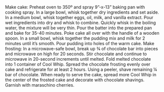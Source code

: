 Make cake: Preheat oven to 350º and spray 9”-x-13” baking pan with cooking spray. 
In a large bowl, whisk together dry ingredients and set aside. 
In a medium bowl, whisk together eggs, oil, milk, and vanilla extract. Pour wet ingredients into dry and whisk to combine. Quickly whisk in the boiling water, the mixture will be very thin. 
Pour the batter into the prepared pan and bake for 35-40 minutes. 
Poke cake all over with the handle of a wooden spoon. In a small bowl, whisk together the pudding mix and milk for 2 minutes until it’s smooth. Pour pudding into holes of the warm cake. 
Make frosting: In a microwave-safe bowl, break up ¾ of chocolate bar into pieces and microwave on high for 20 seconds. Stir chocolate and continue to microwave in 20-second increments until melted. 
Fold melted chocolate into 1 container of Cool Whip. Spread the chocolate frosting evenly over cake and refrigerate for at least 2 hours. 
Using a peeler, shave remaining ¼ bar of chocolate. When ready to serve the cake, spread more Cool Whip in the center of the frosted cake and decorate with chocolate shavings. Garnish with maraschino cherries.